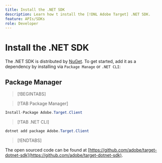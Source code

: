 ```yaml
---
title: Install the .NET SDK
description: Learn how t install the [!DNL Adobe Target] .NET SDK.
feature: APIs/SDKs
role: Developer
---
```

# Install the .NET SDK

The .NET SDK is distributed by [NuGet](https://www.nuget.org/packages/Adobe.Target.Client). To get started, add it as a dependency by installing via `Package Manage` or `.NET CLI`:

## Package Manager

>[!BEGINTABS]

>[!TAB Package Manager]

```csharp
Install-Package Adobe.Target.Client
```

>[!TAB .NET CLI]

```csharp
dotnet add package Adobe.Target.Client
```

>[!ENDTABS]

The open sourced code can be found at [https://github.com/adobe/target-dotnet-sdk](https://github.com/adobe/target-dotnet-sdk).